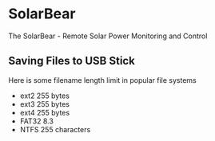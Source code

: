 # SolarBear
The SolarBear - Remote Solar Power Monitoring and Control

## Saving Files to USB Stick

Here is some filename length limit in popular file systems

* ext2    255 bytes
* ext3    255 bytes
* ext4    255 bytes
* FAT32   8.3 
* NTFS    255 characters
